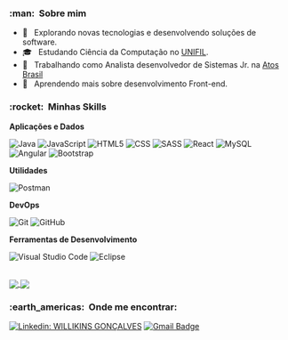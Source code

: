 

<h3> :man: &nbsp;Sobre mim </h3>

- 🤔 &nbsp; Explorando novas tecnologias e desenvolvendo soluções de software.
- 🎓 &nbsp; Estudando Ciência da Computação no <a href="https://unifil.br/">UNIFIL</a>.
- 💼 &nbsp; Trabalhando como Analista desenvolvedor de Sistemas Jr. na <a href="https://atos.net/pt-br/brasil-atos">Atos Brasil</a>
- 🌱 &nbsp; Aprendendo mais sobre desenvolvimento Front-end.

<h3> :rocket: &nbsp;Minhas Skills </h3>

**Aplicações e Dados**

  ![Java](https://img.shields.io/badge/-Java-333333?style=flat&logo=Java&logoColor=007396)
  ![JavaScript](https://img.shields.io/badge/-JavaScript-333333?style=flat&logo=javascript)
  ![HTML5](https://img.shields.io/badge/-HTML5-333333?style=flat&logo=HTML5)
  ![CSS](https://img.shields.io/badge/-CSS-333333?style=flat&logo=CSS3&logoColor=1572B6)
  ![SASS](https://img.shields.io/badge/-SASS-333333?style=flat&logo=sass)
  ![React](https://img.shields.io/badge/-React-333333?style=flat&logo=react)
  ![MySQL](https://img.shields.io/badge/-MySQL-333333?style=flat&logo=mysql)
  ![Angular](https://img.shields.io/badge/-Angular-333333?style=flat&logo=angular)
  ![Bootstrap](https://img.shields.io/badge/-Bootstrap-333333?style=flat&logo=bootstrap)

**Utilidades**

  ![Postman](https://img.shields.io/badge/-Postman-333333?style=flat&logo=postman)

**DevOps**

  ![Git](https://img.shields.io/badge/-Git-333333?style=flat&logo=git)
  ![GitHub](https://img.shields.io/badge/-GitHub-333333?style=flat&logo=github)

**Ferramentas de Desenvolvimento**

  ![Visual Studio Code](https://img.shields.io/badge/-Visual%20Studio%20Code-333333?style=flat&logo=visual-studio-code&logoColor=007ACC)
  ![Eclipse](https://img.shields.io/badge/-Eclipse-333333?style=flat&logo=eclipse-ide&logoColor=2C2255)


<br/>

<a href="https://github.com/WillikinsM">
  <img align="center" src="https://github-readme-stats.vercel.app/api?username=WillikinsM&theme=dracula&show_icons=true" />
</a>

<a href="https://github.com/WillikinsM">
  <img align="center" src="https://github-readme-stats.vercel.app/api/top-langs/?username=WillikinsM&theme=dracula&layout=compact" />
</a>

<br/>

<h3> :earth_americas: &nbsp;Onde me encontrar: </h3> 

[![Linkedin: WILLIKINS GONÇALVES ](https://img.shields.io/badge/-Linkedin-blue?style=flat-square&logo=Linkedin&logoColor=white&link=https://www.linkedin.com/in/willikins-goncalves/)](https://www.linkedin.com/in/willikins-goncalves/)
[![Gmail Badge](https://img.shields.io/badge/-willikisn98@gmail.com-006bed?style=flat-square&logo=Gmail&logoColor=white&link=mailto:willikins98@gmail.com)](mailto:willikins98@gmail.com)
